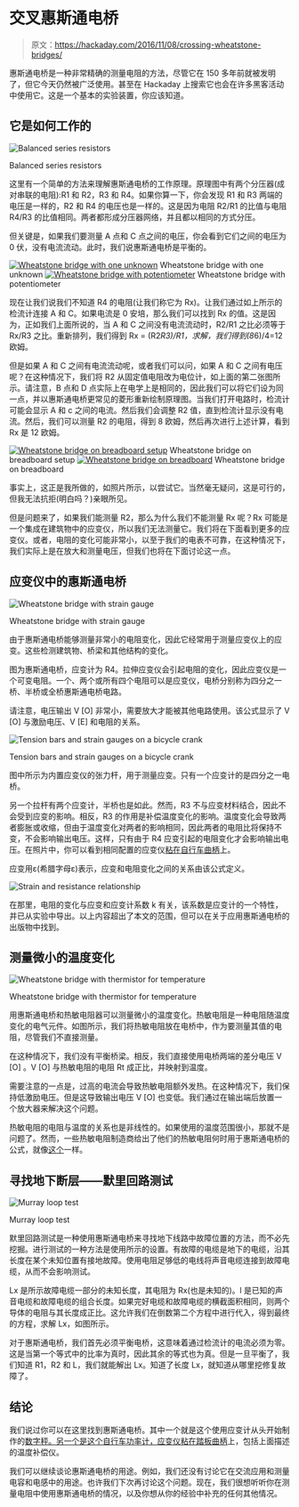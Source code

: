 # 交叉惠斯通电桥

> 原文：<https://hackaday.com/2016/11/08/crossing-wheatstone-bridges/>

惠斯通电桥是一种非常精确的测量电阻的方法，尽管它在 150 多年前就被发明了，但它今天仍然被广泛使用。甚至在 Hackaday 上搜索它也会在许多黑客活动中使用它。这是一个基本的实验装置，你应该知道。

## 它是如何工作的

![Balanced series resistors](img/ca9a9a7b6fc8d77204ad001bb2254643.png)

Balanced series resistors

这里有一个简单的方法来理解惠斯通电桥的工作原理。原理图中有两个分压器(成对串联的电阻):R1 和 R2，R3 和 R4。如果你算一下，你会发现 R1 和 R3 两端的电压是一样的，R2 和 R4 的电压也是一样的。这是因为电阻 R2/R1 的比值与电阻 R4/R3 的比值相同。两者都形成分压器网络，并且都以相同的方式分压。

但关键是，如果我们要测量 A 点和 C 点之间的电压，你会看到它们之间的电压为 0 伏，没有电流流动。此时，我们说惠斯通电桥是平衡的。

 [![Wheatstone bridge with one unknown](img/9ce98dc7b0aa29b2ed84decae1c003f8.png "Wheatstone bridge with one unknown")](https://hackaday.com/2016/11/08/crossing-wheatstone-bridges/wheatstone_bridge_how_it_works_2/) Wheatstone bridge with one unknown [![Wheatstone bridge with potentiometer](img/013b6daa31f137118442416b8840d8ef.png "Wheatstone bridge with potentiometer")](https://hackaday.com/2016/11/08/crossing-wheatstone-bridges/wheatstone_bridge_how_it_works_3/) Wheatstone bridge with potentiometer

现在让我们说我们不知道 R4 的电阻(让我们称它为 Rx)。让我们通过如上所示的检流计连接 A 和 C。如果电流是 0 安培，那么我们可以找到 Rx 的值。这是因为，正如我们上面所说的，当 A 和 C 之间没有电流流动时，R2/R1 之比必须等于 Rx/R3 之比。重新排列，我们得到 Rx = (R2*R3)/R1，求解，我们得到(8*6)/4=12 欧姆。

但是如果 A 和 C 之间有电流流动呢，或者我们可以问，如果 A 和 C 之间有电压呢？在这种情况下，我们将 R2 从固定值电阻改为电位计，如上面的第二张图所示。请注意，B 点和 D 点实际上在电学上是相同的，因此我们可以将它们设为同一点，并以惠斯通电桥更常见的菱形重新绘制原理图。当我们打开电路时，检流计可能会显示 A 和 c 之间的电流。然后我们会调整 R2 值，直到检流计显示没有电流。然后，我们可以测量 R2 的电阻，得到 8 欧姆，然后再次进行上述计算，看到 Rx 是 12 欧姆。

 [![Wheatstone bridge on breadboard setup](img/c7c5ffc230491b0aca3d258e94b01d94.png "wheatstone_bridge_on_breadboard_setup_an_bright")](https://hackaday.com/wheatstone_bridge_on_breadboard_setup_an_bright/) Wheatstone bridge on breadboard setup [![Wheatstone bridge on breadboard](img/54af4f49c1e65f520d6d0b46d4447f3c.png "wheatstone_bridge_on_breadboard_an_bright")](https://hackaday.com/wheatstone_bridge_on_breadboard_an_bright/) Wheatstone bridge on breadboard

事实上，这正是我所做的，如照片所示，以尝试它。当然毫无疑问，这是可行的，但我无法抗拒(明白吗？)亲眼所见。

但是问题来了，如果我们能测量 R2，那么为什么我们不能测量 Rx 呢？Rx 可能是一个集成在建筑物中的应变仪，所以我们无法测量它。我们将在下面看到更多的应变仪。或者，电阻的变化可能非常小，以至于我们的电表不可靠，在这种情况下，我们实际上是在放大和测量电压，但我们也将在下面讨论这一点。

## 应变仪中的惠斯通电桥

![Wheatstone bridge with strain gauge](img/168a06a81f54eeaa5d8b33402e174648.png)

Wheatstone bridge with strain gauge

由于惠斯通电桥能够测量非常小的电阻变化，因此它经常用于测量应变仪上的应变。这些检测建筑物、桥梁和其他结构的变化。

图为惠斯通电桥，应变计为 R4。拉伸应变仪会引起电阻的变化，因此应变仪是一个可变电阻。一个、两个或所有四个电阻可以是应变仪，电桥分别称为四分之一桥、半桥或全桥惠斯通电桥电路。

请注意，电压输出 V [O] 非常小，需要放大才能被其他电路使用。该公式显示了 V [O] 与激励电压、V [E] 和电阻的关系。

![Tension bars and strain gauges on a bicycle crank](img/04dd0b7d909c8b557e87a0f013fd6c1a.png)

Tension bars and strain gauges on a bicycle crank

图中所示为内置应变仪的张力杆，用于测量应变。只有一个应变计的是四分之一电桥。

另一个拉杆有两个应变计，半桥也是如此。然而，R3 不与应变材料结合，因此不会受到应变的影响。相反，R3 的作用是补偿温度变化的影响。温度变化会导致两者膨胀或收缩，但由于温度变化对两者的影响相同，因此两者的电阻比将保持不变，不会影响输出电压。这样，只有由于 R4 应变引起的电阻变化才会影响输出电压。在照片中，你可以看到相同配置的应变仪[粘在自行车曲柄](https://hackaday.com/2016/04/03/bike-power-meter-with-crank-mounted-wifi-strain-gauges/)上。

应变用ε(希腊字母ε)表示，应变和电阻变化之间的关系由该公式定义。

![Strain and resistance relationship](img/bb772436c7c06b082022e5e67f6c3056.png)

在那里，电阻的变化与应变和应变计系数 k 有关，该系数是应变计的一个特性，并已从实验中导出。以上内容超出了本文的范围，但可以在关于应用惠斯通电桥的出版物中找到。

## 测量微小的温度变化

![Wheatstone bridge with thermistor for temperature](img/53adff7042f30f6a85be5b47b6fb0614.png)

Wheatstone bridge with thermistor for temperature

用惠斯通电桥和热敏电阻器可以测量微小的温度变化。热敏电阻是一种电阻随温度变化的电气元件。如图所示，我们将热敏电阻放在电桥中，作为要测量其值的电阻，尽管我们不直接测量。

在这种情况下，我们没有平衡桥梁。相反，我们直接使用电桥两端的差分电压 V [O] 。V [O] 与热敏电阻的电阻 Rt 成正比，并映射到温度。

需要注意的一点是，过高的电流会导致热敏电阻额外发热。在这种情况下，我们保持低激励电压。但是这导致输出电压 V [O] 也变低。我们通过在输出端后放置一个放大器来解决这个问题。

热敏电阻的电阻与温度的关系也是非线性的。如果使用的温度范围很小，那就不是问题了。然而，一些热敏电阻制造商给出了他们的热敏电阻何时用于惠斯通电桥的公式，就像[这个](http://www.ametherm.com/thermistor/ntc-thermistors-temperature-measurement-with-wheatstone-bridge)一样。

## 寻找地下断层——默里回路测试

![Murray loop test](img/29ef9d24f51ca5e7c89dd34eeacd3892.png)

Murray loop test

默里回路测试是一种使用惠斯通电桥来寻找地下线路中故障位置的方法，而不必先挖掘。进行测试的一种方法是使用所示的设置。有故障的电缆是地下的电缆，沿其长度在某个未知位置有接地故障。使用电阻足够低的电线将声音电缆连接到故障电缆，从而不会影响测试。

Lx 是所示故障电缆一部分的未知长度，其电阻为 Rx(也是未知的)。l 是已知的声音电缆和故障电缆的组合长度。如果完好电缆和故障电缆的横截面积相同，则两个导体的电阻与其长度成正比。这允许我们在倒数第二个方程中进行代入，得到最终的方程，求解 Lx，如图所示。

对于惠斯通电桥，我们首先必须平衡电桥，这意味着通过检流计的电流必须为零。这是当第一个等式中的比率为真时，因此其余的等式也为真。但是一旦平衡了，我们知道 R1，R2 和 L，我们就能解出 Lx。知道了长度 Lx，就知道从哪里挖修复故障了。

## 结论

我们说过你可以在这里找到惠斯通电桥。其中一个就是这个使用应变计从头开始制作的[数字秤。另一个是这个](http://hackaday.com/2013/06/12/building-a-digital-scale-from-scratch/)[自行车功率计，应变仪粘在踏板曲柄](http://hackaday.com/2016/04/03/bike-power-meter-with-crank-mounted-wifi-strain-gauges/)上，包括上面描述的温度补偿仪。

我们可以继续谈论惠斯通电桥的用途。例如，我们还没有讨论它在交流应用和测量电容和电感中的用途。也许我们下次再讨论这个问题。现在，我们很想听听你在测量电阻中使用惠斯通电桥的情况，以及你想从你的经验中补充的任何其他情况。